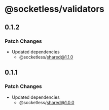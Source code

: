# @socketless/validators

## 0.1.2

### Patch Changes

- Updated dependencies
  - @socketless/shared@1.1.0

## 0.1.1

### Patch Changes

- Updated dependencies
  - @socketless/shared@1.0.0
